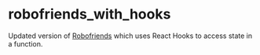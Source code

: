 # robofriends_with_hooks

Updated version of [Robofriends](https://github.com/jordantram/robofriends) which uses React Hooks to access state in a function.
